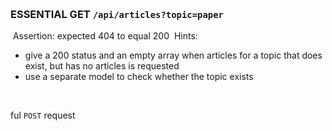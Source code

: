 ​

### ESSENTIAL GET `/api/articles?topic=paper`

​
Assertion: expected 404 to equal 200
​
Hints:
​

- give a 200 status and an empty array when articles for a topic that does exist, but has no articles is requested
- use a separate model to check whether the topic exists
  ​

​
​

ful `POST` request
​
